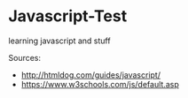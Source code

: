 # Javascript-Test
learning javascript and stuff


Sources:
* http://htmldog.com/guides/javascript/
* https://www.w3schools.com/js/default.asp
